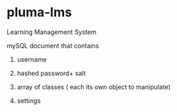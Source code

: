 # pluma-lms
Learning Management System




mySQL document that contains 

1. username

2. hashed password+ salt

3. array of classes ( each its own object to manipulate)

4. settings
